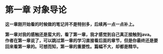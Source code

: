 # 第一章 对象导论

**这一章刚开始看的时候做的笔记并不是特别多，后续再一点一点补上。**

**第一章对我的感触还是蛮大的，看了第一章，我才感觉到自己真正接触到java。作者在第一章说了，可以跳过第一章的学习直接看后面的章节，但是你最终还是要回来看第一章的。可想而知，第一章的重要性。篇幅不大，却都是精华。**



